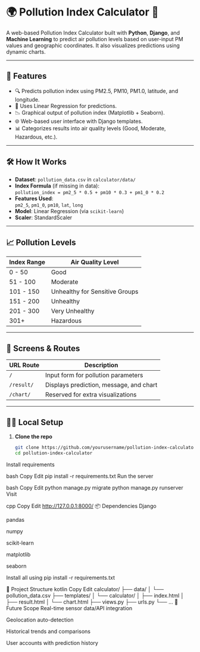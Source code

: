 # 🌍 Pollution Index Calculator 🚦

A web-based Pollution Index Calculator built with **Python**, **Django**, and **Machine Learning** to predict air pollution levels based on user-input PM values and geographic coordinates. It also visualizes predictions using dynamic charts.

---

## 📌 Features

- 🔍 Predicts pollution index using PM2.5, PM10, PM1.0, latitude, and longitude.
- 🤖 Uses Linear Regression for predictions.
- 📉 Graphical output of pollution index (Matplotlib + Seaborn).
- 🌐 Web-based user interface with Django templates.
- 📊 Categorizes results into air quality levels (Good, Moderate, Hazardous, etc.).

---

## 🛠️ How It Works

- **Dataset**: `pollution_data.csv` in `calculator/data/`
- **Index Formula** (if missing in data):  
  `pollution_index = pm2_5 * 0.5 + pm10 * 0.3 + pm1_0 * 0.2`
- **Features Used**:  
  `pm2_5`, `pm1_0`, `pm10`, `lat`, `long`
- **Model**: Linear Regression (via `scikit-learn`)
- **Scaler**: StandardScaler

---

## 📈 Pollution Levels

| Index Range     | Air Quality Level                   |
|------------------|-------------------------------------|
| 0 - 50           | Good                                |
| 51 - 100         | Moderate                            |
| 101 - 150        | Unhealthy for Sensitive Groups      |
| 151 - 200        | Unhealthy                           |
| 201 - 300        | Very Unhealthy                      |
| 301+             | Hazardous                           |

---

## 🧪 Screens & Routes

| URL Route       | Description                             |
|------------------|-----------------------------------------|
| `/`              | Input form for pollution parameters     |
| `/result/`       | Displays prediction, message, and chart |
| `/chart/`        | Reserved for extra visualizations       |

---

## 🧑‍💻 Local Setup

1. **Clone the repo**
   ```bash
   git clone https://github.com/yourusername/pollution-index-calculator.git
   cd pollution-index-calculator

Install requirements

bash
Copy
Edit
pip install -r requirements.txt
Run the server

bash
Copy
Edit
python manage.py migrate
python manage.py runserver
Visit

cpp
Copy
Edit
http://127.0.0.1:8000/
📦 Dependencies
Django

pandas

numpy

scikit-learn

matplotlib

seaborn

Install all using pip install -r requirements.txt

📁 Project Structure
kotlin
Copy
Edit
calculator/
├── data/
│   └── pollution_data.csv
├── templates/
│   └── calculator/
│       ├── index.html
│       ├── result.html
│       └── chart.html
├── views.py
├── urls.py
└── ...
🚀 Future Scope
Real-time sensor data/API integration

Geolocation auto-detection

Historical trends and comparisons

User accounts with prediction history
